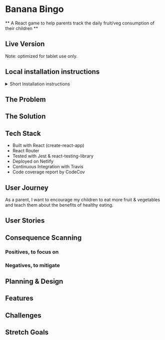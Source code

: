 # Banana Bingo

** A React game to help parents track the daily fruit/veg consumption of their children **

## Live Version



Note: optimized for tablet use only.

## Local installation instructions

<details>
<summary> Short Installation instructions </summary>
1. Clone this repo onto your local machine
```
git clone https://github.com/fac-17/Autsera.git
```

2. Install dependencies

```
npm i
```

3. Start local server

```
npm start
```

4. Open your browser to **localhost:3000**
5. Optional: run tests

```
npm test
```

</details>

## The Problem

## The Solution

## Tech Stack

- Built with React (create-react-app)
- React Router
- Tested with Jest & react-testing-library
- Deployed on Netlify
- Continuous Integration with Travis
- Code coverage report by CodeCov

## User Journey

As a parent, I want to encourage my children to eat more fruit & vegetables and teach them about the benefits of healthy eating.

## User Stories

## Consequence Scanning

### Positives, to focus on

### Negatives, to mitigate

## Planning & Design

## Features

## Challenges

## Stretch Goals
